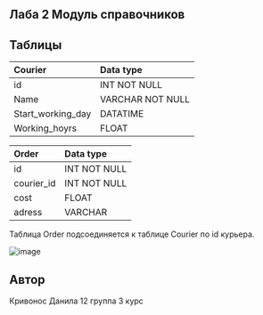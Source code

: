 ## Лаба 2 Модуль справочников

## Таблицы

| Courier           | Data type  |
|:----------------- |:---------------- |
| id                | INT NOT NULL     |
| Name              | VARCHAR NOT NULL |
| Start_working_day | DATATIME         |
| Working_hoyrs     | FLOAT            |

| Order             | Data type        |
|:----------------- |:---------------- |
| id                | INT NOT NULL     |
| courier_id        | INT NOT NULL     |
| cost              | FLOAT            |
| adress            | VARCHAR          |

Таблица Order подсоединяется к таблице Courier по id курьера.

![image](https://github.com/bleyzzi/ds_lab2_database/assets/58260131/07a9fe6d-5733-41c8-b8b8-573acf2f0da1)


## Автор 

Кривонос Данила 12 группа 3 курс
